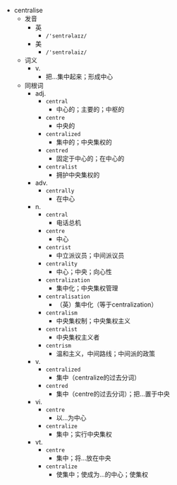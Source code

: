 - centralise
  - 发音
    - 英
      - `/'sentrəlaɪz/`
    - 美
      - `/'sentrəlaiz/`
  - 词义
    - v.
      - 把…集中起来；形成中心
  - 同根词
    - adj.
      - `central`
        - 中心的；主要的；中枢的
      - `centre`
        - 中央的
      - `centralized`
        - 集中的；中央集权的
      - `centred`
        - 固定于中心的；在中心的
      - `centralist`
        - 拥护中央集权的
    - adv.
      - `centrally`
        - 在中心
    - n.
      - `central`
        - 电话总机
      - `centre`
        - 中心
      - `centrist`
        - 中立派议员；中间派议员
      - `centrality`
        - 中心；中央；向心性
      - `centralization`
        - 集中化；中央集权管理
      - `centralisation`
        - （英）集中化（等于centralization）
      - `centralism`
        - 中央集权制；中央集权主义
      - `centralist`
        - 中央集权主义者
      - `centrism`
        - 温和主义，中间路线；中间派的政策
    - v.
      - `centralized`
        - 集中（centralize的过去分词）
      - `centred`
        - 集中（centre的过去分词）；把…置于中央
    - vi.
      - `centre`
        - 以…为中心
      - `centralize`
        - 集中；实行中央集权
    - vt.
      - `centre`
        - 集中；将…放在中央
      - `centralize`
        - 使集中；使成为…的中心；使集权
